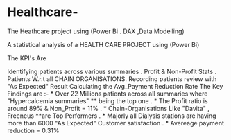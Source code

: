 # Healthcare-

The Heathcare project using (Power Bi  . DAX ,Data Modelling) 

A statistical analysis of a HEALTH CARE PROJECT using (Power Bi)

The KPI's Are

Identifying patients across various summaries .
Profit & Non-Profit Stats .
Patients W.r.t all CHAIN ORGANISATIONS.
Recording patients review with "As Expected" Result
Calculating the Avg_Payment Reduction Rate
The Key Findings are :- * Over 22 Millions patients across all summaries where "Hypercalcemia summaries" ** being the top one . * The Profit ratio is around 89% & Non_Profit = 11% . * Chain-Organisations Like "Davita" , Freeneus **are Top Performers . * Majorly all Dialysis stations are having more than 6000 "As Expected" Customer satisfaction . * Avereage payment reduction = 0.31% 


